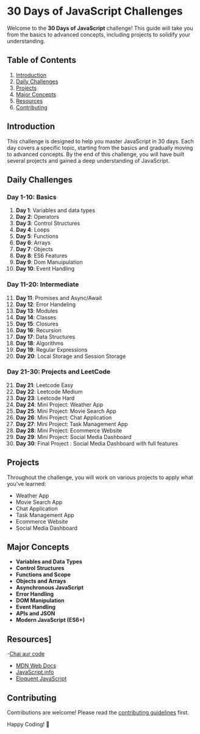 # 30 Days of JavaScript Challenges

Welcome to the **30 Days of JavaScript** challenge! This guide will take you from the basics to advanced concepts, including projects to solidify your understanding.

## Table of Contents
1. [Introduction](#introduction)
2. [Daily Challenges](#daily-challenges)
3. [Projects](#projects)
4. [Major Concepts](#major-concepts)
5. [Resources](#resources)
6. [Contributing](#contributing)


## Introduction
This challenge is designed to help you master JavaScript in 30 days. Each day covers a specific topic, starting from the basics and gradually moving to advanced concepts. By the end of this challenge, you will have built several projects and gained a deep understanding of JavaScript.

## Daily Challenges
### Day 1-10: Basics
1. **Day 1**: Variables and data types
2. **Day 2**: Operators
3. **Day 3**: Control Structures
4. **Day 4**: Loops
5. **Day 5**: Functions
6. **Day 6**: Arrays
7. **Day 7**: Objects
8. **Day 8**: ES6 Features
9. **Day 9**: Dom Manuipulation
10. **Day 10**: Event Handling 

### Day 11-20: Intermediate
11. **Day 11**: Promises and Async/Await
12. **Day 12**: Error Handeling
13. **Day 13**: Modules
14. **Day 14**: Classes
15. **Day 15**: Closures
16. **Day 16**: Recursion
17. **Day 17**: Data Structures
18. **Day 18**: Algorithms
19. **Day 19**: Regular Expressions
20. **Day 20**:  Local Storage and Session Storage

### Day 21-30: Projects and LeetCode
21. **Day 21**: Leetcode Easy
22. **Day 22**: Leetcode Medium
23. **Day 23**: Leetcode Hard
24. **Day 24**: Mini Project: Weather App
25. **Day 25**: Mini Project: Movie Search App
26. **Day 26**: Mini Project: Chat Application
27. **Day 27**: Mini Project: Task Management App
28. **Day 28**: Mini Project: Ecommerce Website
29. **Day 29**: Mini Project: Social Media Dashboard
30. **Day 30**: Final Project : Social Media Dashboard with full features

## Projects
Throughout the challenge, you will work on various projects to apply what you've learned:
- Weather App
- Movie Search App
- Chat Application
- Task Management App
- Ecommerce Website
- Social Media Dashboard

## Major Concepts
- **Variables and Data Types**
- **Control Structures**
- **Functions and Scope**
- **Objects and Arrays**
- **Asynchronous JavaScript**
- **Error Handling**
- **DOM Manipulation**
- **Event Handling**
- **APIs and JSON**
- **Modern JavaScript (ES6+)**

## Resources]
-[Chai aur code](chaicode.com)
- [MDN Web Docs](https://developer.mozilla.org/en-US/docs/Web/JavaScript)
- [JavaScript.info](https://javascript.info/)
- [Eloquent JavaScript](https://eloquentjavascript.net/)

## Contributing
Contributions are welcome! Please read the [contributing guidelines](CONTRIBUTING.md) first.



Happy Coding! 🚀
